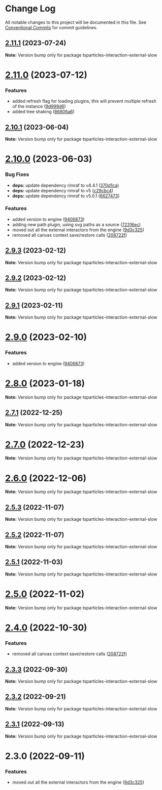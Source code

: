 # Change Log

All notable changes to this project will be documented in this file.
See [Conventional Commits](https://conventionalcommits.org) for commit guidelines.

## [2.11.1](https://github.com/matteobruni/tsparticles/compare/v2.11.0...v2.11.1) (2023-07-24)

**Note:** Version bump only for package tsparticles-interaction-external-slow





# [2.11.0](https://github.com/matteobruni/tsparticles/compare/v2.10.1...v2.11.0) (2023-07-12)


### Features

* added refresh flag for loading plugins, this will prevent multiple refresh of the instance ([9d999d6](https://github.com/matteobruni/tsparticles/commit/9d999d6fa2f0c0a45a551aab45b467a8f3b682c5))
* added tree shaking ([86806a6](https://github.com/matteobruni/tsparticles/commit/86806a6054d89b050567599daab20da3b643b788))





## [2.10.1](https://github.com/matteobruni/tsparticles/compare/v2.10.0...v2.10.1) (2023-06-04)

**Note:** Version bump only for package tsparticles-interaction-external-slow

# [2.10.0](https://github.com/matteobruni/tsparticles/compare/v2.0.0-alpha.0...v2.10.0) (2023-06-03)

### Bug Fixes

-   **deps:** update dependency rimraf to v4.4.1 ([370d1ca](https://github.com/matteobruni/tsparticles/commit/370d1ca4d3bb0ea8bfe5fb3e0f5e1d74f45f4de6))
-   **deps:** update dependency rimraf to v5 ([c29cbc4](https://github.com/matteobruni/tsparticles/commit/c29cbc43ed0d3522b718e7236a48eae9b91cde43))
-   **deps:** update dependency rimraf to v5.0.1 ([6627473](https://github.com/matteobruni/tsparticles/commit/66274734c70b5759c59f7e949c8fcb2c8529bdf2))

### Features

-   added version to engine ([9406873](https://github.com/matteobruni/tsparticles/commit/9406873c6551b59e64edbe3a0e4fe59ef2cde4c6))
-   adding new path plugin, using svg paths as a source ([72316ec](https://github.com/matteobruni/tsparticles/commit/72316ec38ee3556ad2db0af4e84a14529ddb1b9b))
-   moved out all the external interactors from the engine ([9d3c325](https://github.com/matteobruni/tsparticles/commit/9d3c32514c8682fa6ed466185751de80c4fe0baa))
-   removed all canvas context save/restore calls ([208722f](https://github.com/matteobruni/tsparticles/commit/208722f0a521246165b7cdc529dfbfbd7a3cf7eb))

## [2.9.3](https://github.com/matteobruni/tsparticles/compare/tsparticles-interaction-external-slow@2.9.2...tsparticles-interaction-external-slow@2.9.3) (2023-02-12)

**Note:** Version bump only for package tsparticles-interaction-external-slow

## [2.9.2](https://github.com/matteobruni/tsparticles/compare/tsparticles-interaction-external-slow@2.9.1...tsparticles-interaction-external-slow@2.9.2) (2023-02-12)

**Note:** Version bump only for package tsparticles-interaction-external-slow

## [2.9.1](https://github.com/matteobruni/tsparticles/compare/tsparticles-interaction-external-slow@2.9.0...tsparticles-interaction-external-slow@2.9.1) (2023-02-11)

**Note:** Version bump only for package tsparticles-interaction-external-slow

# [2.9.0](https://github.com/matteobruni/tsparticles/compare/tsparticles-interaction-external-slow@2.8.0...tsparticles-interaction-external-slow@2.9.0) (2023-02-10)

### Features

-   added version to engine ([9406873](https://github.com/matteobruni/tsparticles/commit/9406873c6551b59e64edbe3a0e4fe59ef2cde4c6))

# [2.8.0](https://github.com/matteobruni/tsparticles/compare/tsparticles-interaction-external-slow@2.7.1...tsparticles-interaction-external-slow@2.8.0) (2023-01-18)

**Note:** Version bump only for package tsparticles-interaction-external-slow

## [2.7.1](https://github.com/matteobruni/tsparticles/compare/tsparticles-interaction-external-slow@2.7.0...tsparticles-interaction-external-slow@2.7.1) (2022-12-25)

**Note:** Version bump only for package tsparticles-interaction-external-slow

# [2.7.0](https://github.com/matteobruni/tsparticles/compare/tsparticles-interaction-external-slow@2.6.0...tsparticles-interaction-external-slow@2.7.0) (2022-12-23)

**Note:** Version bump only for package tsparticles-interaction-external-slow

# [2.6.0](https://github.com/matteobruni/tsparticles/compare/tsparticles-interaction-external-slow@2.5.3...tsparticles-interaction-external-slow@2.6.0) (2022-12-06)

**Note:** Version bump only for package tsparticles-interaction-external-slow

## [2.5.3](https://github.com/matteobruni/tsparticles/compare/tsparticles-interaction-external-slow@2.5.2...tsparticles-interaction-external-slow@2.5.3) (2022-11-07)

**Note:** Version bump only for package tsparticles-interaction-external-slow

## [2.5.2](https://github.com/matteobruni/tsparticles/compare/tsparticles-interaction-external-slow@2.5.1...tsparticles-interaction-external-slow@2.5.2) (2022-11-07)

**Note:** Version bump only for package tsparticles-interaction-external-slow

## [2.5.1](https://github.com/matteobruni/tsparticles/compare/tsparticles-interaction-external-slow@2.5.0...tsparticles-interaction-external-slow@2.5.1) (2022-11-03)

**Note:** Version bump only for package tsparticles-interaction-external-slow

# [2.5.0](https://github.com/matteobruni/tsparticles/compare/tsparticles-interaction-external-slow@2.4.0...tsparticles-interaction-external-slow@2.5.0) (2022-11-02)

**Note:** Version bump only for package tsparticles-interaction-external-slow

# [2.4.0](https://github.com/matteobruni/tsparticles/compare/tsparticles-interaction-external-slow@2.3.3...tsparticles-interaction-external-slow@2.4.0) (2022-10-30)

### Features

-   removed all canvas context save/restore calls ([208722f](https://github.com/matteobruni/tsparticles/commit/208722f0a521246165b7cdc529dfbfbd7a3cf7eb))

## [2.3.3](https://github.com/matteobruni/tsparticles/compare/tsparticles-interaction-external-slow@2.3.2...tsparticles-interaction-external-slow@2.3.3) (2022-09-30)

**Note:** Version bump only for package tsparticles-interaction-external-slow

## [2.3.2](https://github.com/matteobruni/tsparticles/compare/tsparticles-interaction-external-slow@2.3.1...tsparticles-interaction-external-slow@2.3.2) (2022-09-21)

**Note:** Version bump only for package tsparticles-interaction-external-slow

## [2.3.1](https://github.com/matteobruni/tsparticles/compare/tsparticles-interaction-external-slow@2.3.0...tsparticles-interaction-external-slow@2.3.1) (2022-09-13)

**Note:** Version bump only for package tsparticles-interaction-external-slow

# 2.3.0 (2022-09-11)

### Features

-   moved out all the external interactors from the engine ([9d3c325](https://github.com/matteobruni/tsparticles/commit/9d3c32514c8682fa6ed466185751de80c4fe0baa))
